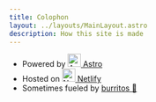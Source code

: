```yaml
---
title: Colophon
layout: ../layouts/MainLayout.astro
description: How this site is made
---
```


<ul>
  <li>Powered by <a href="https://astro.build/"
      ><img
        src="/img/astro.svg"
        alt="Astro Logo"
        width="24px"
        height="24px"
        class="inline"
      /> Astro</a
    ></li>
  <li>Hosted on <a href="https://netlify.com/"
      ><img
        src="/img/netlify.svg"
        alt="Netlify Logo"
        width="24px"
        height="24px"
        class="inline"
      />
      Netlify</a
    ></li>
  <li>Sometimes fueled by <a href="/chipotle">burritos 🌯</a></li>
</ul>


